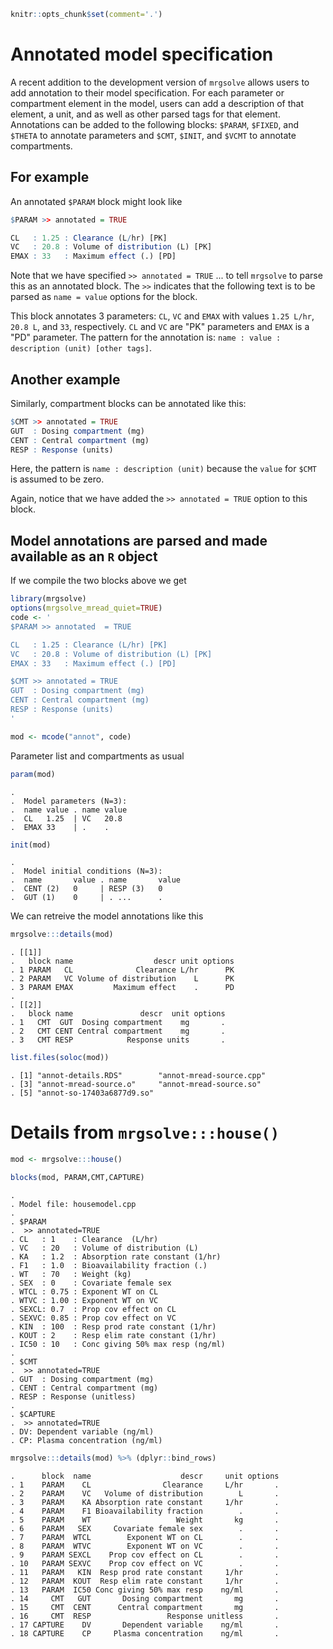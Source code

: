 ``` r
knitr::opts_chunk$set(comment='.')
```

Annotated model specification
=============================

A recent addition to the development version of `mrgsolve` allows users to add annotation to their model specification. For each parameter or compartment element in the model, users can add a description of that element, a unit, and as well as other parsed tags for that element. Annotations can be added to the following blocks: `$PARAM`, `$FIXED`, and `$THETA` to annotate parameters and `$CMT`, `$INIT`, and `$VCMT` to annotate compartments.

For example
-----------

An annotated `$PARAM` block might look like

``` r
$PARAM >> annotated = TRUE

CL   : 1.25 : Clearance (L/hr) [PK]
VC   : 20.8 : Volume of distribution (L) [PK]
EMAX : 33   : Maximum effect (.) [PD]
```

Note that we have specified `>> annotated = TRUE` ... to tell `mrgsolve` to parse this as an annotated block. The `>>` indicates that the following text is to be parsed as `name = value` options for the block.

This block annotates 3 parameters: `CL`, `VC` and `EMAX` with values `1.25 L/hr`, `20.8 L`, and `33`, respectively. `CL` and `VC` are "PK" parameters and `EMAX` is a "PD" parameter. The pattern for the annotation is: `name : value : description (unit) [other tags]`.

Another example
---------------

Similarly, compartment blocks can be annotated like this:

``` r
$CMT >> annotated = TRUE
GUT  : Dosing compartment (mg)
CENT : Central compartment (mg) 
RESP : Response (units)
```

Here, the pattern is `name : description (unit)` because the `value` for `$CMT` is assumed to be zero.

Again, notice that we have added the `>> annotated = TRUE` option to this block.

Model annotations are parsed and made available as an `R` object
----------------------------------------------------------------

If we compile the two blocks above we get

``` r
library(mrgsolve)
options(mrgsolve_mread_quiet=TRUE)
code <- '
$PARAM >> annotated  = TRUE

CL   : 1.25 : Clearance (L/hr) [PK]
VC   : 20.8 : Volume of distribution (L) [PK]
EMAX : 33   : Maximum effect (.) [PD]

$CMT >> annotated = TRUE
GUT  : Dosing compartment (mg)
CENT : Central compartment (mg) 
RESP : Response (units)
'
```

``` r
mod <- mcode("annot", code)
```

Parameter list and compartments as usual

``` r
param(mod)
```

    . 
    .  Model parameters (N=3):
    .  name value . name value
    .  CL   1.25  | VC   20.8 
    .  EMAX 33    | .    .

``` r
init(mod)
```

    . 
    .  Model initial conditions (N=3):
    .  name       value . name       value
    .  CENT (2)   0     | RESP (3)   0    
    .  GUT (1)    0     | . ...      .

We can retreive the model annotations like this

``` r
mrgsolve:::details(mod) 
```

    . [[1]]
    .   block name                  descr unit options
    . 1 PARAM   CL              Clearance L/hr      PK
    . 2 PARAM   VC Volume of distribution    L      PK
    . 3 PARAM EMAX         Maximum effect    .      PD
    . 
    . [[2]]
    .   block name               descr  unit options
    . 1   CMT  GUT  Dosing compartment    mg       .
    . 2   CMT CENT Central compartment    mg       .
    . 3   CMT RESP            Response units       .

``` r
list.files(soloc(mod))
```

    . [1] "annot-details.RDS"        "annot-mread-source.cpp"  
    . [3] "annot-mread-source.o"     "annot-mread-source.so"   
    . [5] "annot-so-17403a6877d9.so"

Details from `mrgsolve:::house()`
=================================

``` r
mod <- mrgsolve:::house()
```

``` r
blocks(mod, PARAM,CMT,CAPTURE)
```

    . 
    . Model file: housemodel.cpp 
    . 
    . $PARAM
    .  >> annotated=TRUE
    . CL   : 1    : Clearance  (L/hr)
    . VC   : 20   : Volume of distribution (L)
    . KA   : 1.2  : Absorption rate constant (1/hr)
    . F1   : 1.0  : Bioavailability fraction (.)
    . WT   : 70   : Weight (kg)
    . SEX  : 0    : Covariate female sex
    . WTCL : 0.75 : Exponent WT on CL
    . WTVC : 1.00 : Exponent WT on VC
    . SEXCL: 0.7  : Prop cov effect on CL
    . SEXVC: 0.85 : Prop cov effect on VC
    . KIN  : 100  : Resp prod rate constant (1/hr)
    . KOUT : 2    : Resp elim rate constant (1/hr)
    . IC50 : 10   : Conc giving 50% max resp (ng/ml)
    . 
    . $CMT
    .  >> annotated=TRUE
    . GUT  : Dosing compartment (mg)
    . CENT : Central compartment (mg)
    . RESP : Response (unitless)
    . 
    . $CAPTURE
    .  >> annotated=TRUE
    . DV: Dependent variable (ng/ml)
    . CP: Plasma concentration (ng/ml)

``` r
mrgsolve:::details(mod) %>% (dplyr::bind_rows)
```

    .      block  name                    descr     unit options
    . 1    PARAM    CL                Clearance     L/hr       .
    . 2    PARAM    VC   Volume of distribution        L       .
    . 3    PARAM    KA Absorption rate constant     1/hr       .
    . 4    PARAM    F1 Bioavailability fraction        .       .
    . 5    PARAM    WT                   Weight       kg       .
    . 6    PARAM   SEX     Covariate female sex        .       .
    . 7    PARAM  WTCL        Exponent WT on CL        .       .
    . 8    PARAM  WTVC        Exponent WT on VC        .       .
    . 9    PARAM SEXCL    Prop cov effect on CL        .       .
    . 10   PARAM SEXVC    Prop cov effect on VC        .       .
    . 11   PARAM   KIN  Resp prod rate constant     1/hr       .
    . 12   PARAM  KOUT  Resp elim rate constant     1/hr       .
    . 13   PARAM  IC50 Conc giving 50% max resp    ng/ml       .
    . 14     CMT   GUT       Dosing compartment       mg       .
    . 15     CMT  CENT      Central compartment       mg       .
    . 16     CMT  RESP                 Response unitless       .
    . 17 CAPTURE    DV       Dependent variable    ng/ml       .
    . 18 CAPTURE    CP     Plasma concentration    ng/ml       .
